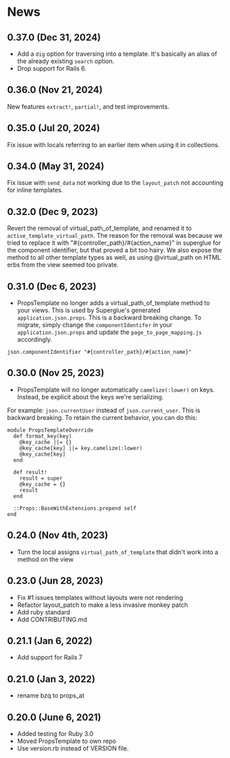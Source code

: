 # News

## 0.37.0 (Dec 31, 2024)
  * Add a `dig` option for traversing into a template.
    It's basically an alias of the already existing `search` option.
  * Drop support for Rails 6.

## 0.36.0 (Nov 21, 2024)

New features `extract!`, `partial!`, and test improvements.

## 0.35.0 (Jul 20, 2024)

Fix issue with locals referring to an earlier item when using it in collections.

## 0.34.0 (May 31, 2024)

Fix issue with `send_data` not working due to the `layout_patch` not accounting for
inline templates.

## 0.32.0 (Dec 9, 2023)

Revert the removal of virtual_path_of_template, and renamed it to
`active_template_virtual_path`. The reason for the removal was because we tried
to replace it with "#{controller_path}/#{action_name}" in superglue for the
component identifier, but that proved a bit too hairy. We also expose the
method to all other template types as well, as using @virtual_path on HTML erbs
from the view seemed too private.

## 0.31.0 (Dec 6, 2023)

* PropsTemplate no longer adds a virtual_path_of_template method to your views.
This is used by Superglue's generated `application.json.props`. This is a backward
breaking change. To migrate, simply change the `componentIdentifer` in your
`application.json.props` and update the `page_to_page_mapping.js` accordingly.

````
json.componentIdentifier "#{controller_path}/#{action_name}"
````

## 0.30.0 (Nov 25, 2023)

* PropsTemplate will no longer automatically `camelize(:lower)` on keys.
Instead, be explicit about the keys we're serializing.

For example: `json.currentUser` instead of `json.current_user`. This
is backward breaking. To retain the current behavior, you can do this:

```
module PropsTemplateOverride
  def format_key(key)
    @key_cache ||= {}
    @key_cache[key] ||= key.camelize(:lower)
    @key_cache[key]
  end

  def result!
    result = super
    @key_cache = {}
    result
  end

  ::Props::BaseWithExtensions.prepend self
end
```

## 0.24.0 (Nov 4th, 2023)
  * Turn the local assigns `virtual_path_of_template` that didn't work into a method on the view

## 0.23.0 (Jun 28, 2023)
  * Fix #1 issues templates without layouts were not rendering
  * Refactor layout_patch to make a less invasive monkey patch
  * Add ruby standard
  * Add CONTRIBUTING.md

## 0.21.1 (Jan 6, 2022)
  * Add support for Rails 7

## 0.21.0 (Jan 3, 2022)
  * rename bzq to props_at

## 0.20.0 (June 6, 2021)
  * Added testing for Ruby 3.0
  * Moved PropsTemplate to own repo
  * Use version.rb instead of VERSION file.
